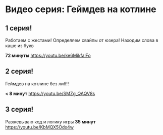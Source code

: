 # Видео серия: Геймдев на котлине

## 1 серия! 
Работаем с жестами! Определяем свайпы от юзера!
Находим слова в каше из букв

**72 минуты**
https://youtu.be/ke6MikfalFo

## 2 серия! 
Геймдев на котлине без либ!!

**< 8 минут**
https://youtu.be/SMZg_QAQV8s


## 3 серия!
Разжевываю код и логику игры
**35 минут**
https://youtu.be/KbMQX5Odx4w

